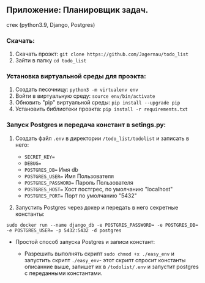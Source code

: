 ## Приложение: Планировщик задач.

стек (python3.9, Django, Postgres)


### Скачать:

1. Скачать проэкт: `git clone https://github.com/Jagernau/todo_list`
2. Зайти в папку `cd todo_list`


### Установка виртуальной среды для проэкта:

1. Создать песочницу: `python3 -m virtualenv env`
2. Войти в виртуальную среду: `source env/bin/activate`
3. Обновить "pip" виртуальной среды: `pip install --upgrade pip`
4. Установить библиотеки проэкта: `pip install -r requirements.txt`


### Запуск Postgres и передача констант в setings.py:

1. Создать файл `.env` в директории `/todo_list/todolist` и записать в него:
    - `SECRET_KEY=`
    - `DEBUG=`
    - `POSTGRES_DB=` Имя db
    - `POSTGRES_USER=` Имя Пользователя
    - `POSTGRES_PASSWORD=` Пароль Пользователя
    - `POSTGRES_HOST=` Хост постгрес, по умолчанию "localhost"
    - `POSTGRES_PORT=` Порт по умолчанию "5432"

2. Запустить Postgres через докер и передать в него секретные константы: 
```
sudo docker run --name django_db -e POSTGRES_PASSWORD= -e POSTGRES_DB= -e POSTGRES_USER= -p 5432:5432 -d postgres
```


* Простой способ запуска Postgres и записи констант:

    - Разрешить выполнять скрипт `sudo chmod +x ./easy_env` и запустить скрипт `./easy_env`- этот скрипт спросит константы описанние выше, запишет их в `/todolist/.env` и запустит postgres с переданными константами.



